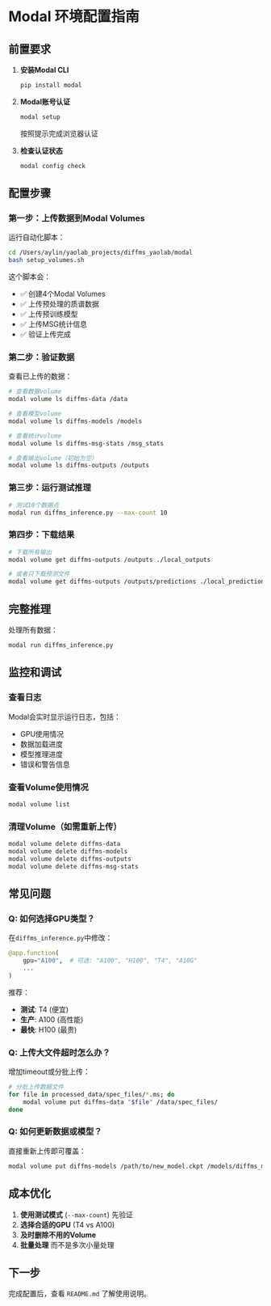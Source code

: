# Modal 环境配置指南

## 前置要求

1. **安装Modal CLI**
   ```bash
   pip install modal
   ```

2. **Modal账号认证**
   ```bash
   modal setup
   ```
   按照提示完成浏览器认证

3. **检查认证状态**
   ```bash
   modal config check
   ```

## 配置步骤

### 第一步：上传数据到Modal Volumes

运行自动化脚本：

```bash
cd /Users/aylin/yaolab_projects/diffms_yaolab/modal
bash setup_volumes.sh
```

这个脚本会：
- ✅ 创建4个Modal Volumes
- ✅ 上传预处理的质谱数据
- ✅ 上传预训练模型
- ✅ 上传MSG统计信息
- ✅ 验证上传完成

### 第二步：验证数据

查看已上传的数据：

```bash
# 查看数据volume
modal volume ls diffms-data /data

# 查看模型volume
modal volume ls diffms-models /models

# 查看统计volume
modal volume ls diffms-msg-stats /msg_stats

# 查看输出volume（初始为空）
modal volume ls diffms-outputs /outputs
```

### 第三步：运行测试推理

```bash
# 测试10个数据点
modal run diffms_inference.py --max-count 10
```

### 第四步：下载结果

```bash
# 下载所有输出
modal volume get diffms-outputs /outputs ./local_outputs

# 或者只下载预测文件
modal volume get diffms-outputs /outputs/predictions ./local_predictions
```

## 完整推理

处理所有数据：

```bash
modal run diffms_inference.py
```

## 监控和调试

### 查看日志

Modal会实时显示运行日志，包括：
- GPU使用情况
- 数据加载进度
- 模型推理进度
- 错误和警告信息

### 查看Volume使用情况

```bash
modal volume list
```

### 清理Volume（如需重新上传）

```bash
modal volume delete diffms-data
modal volume delete diffms-models
modal volume delete diffms-outputs
modal volume delete diffms-msg-stats
```

## 常见问题

### Q: 如何选择GPU类型？

在`diffms_inference.py`中修改：
```python
@app.function(
    gpu="A100",  # 可选: "A100", "H100", "T4", "A10G"
    ...
)
```

推荐：
- **测试**: T4 (便宜)
- **生产**: A100 (高性能)
- **最快**: H100 (最贵)

### Q: 上传大文件超时怎么办？

增加timeout或分批上传：
```bash
# 分批上传数据文件
for file in processed_data/spec_files/*.ms; do
    modal volume put diffms-data "$file" /data/spec_files/
done
```

### Q: 如何更新数据或模型？

直接重新上传即可覆盖：
```bash
modal volume put diffms-models /path/to/new_model.ckpt /models/diffms_msg.ckpt
```

## 成本优化

1. **使用测试模式** (`--max-count`) 先验证
2. **选择合适的GPU** (T4 vs A100)
3. **及时删除不用的Volume**
4. **批量处理** 而不是多次小量处理

## 下一步

完成配置后，查看 `README.md` 了解使用说明。

